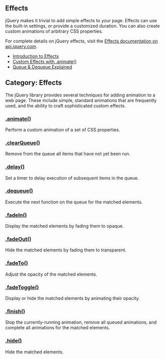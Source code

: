 ## **Effects**

jQuery makes it trivial to add simple effects to your page. Effects can use the built-in settings, or provide a customized duration. You can also create custom animations of arbitrary CSS properties.

For complete details on jQuery effects, visit the [Effects documentation on api.jquery.com](http://api.jquery.com/category/effects/).

* [Introduction to Effects](http://learn.jquery.com/effects/intro-to-effects/)
* [Custom Effects with .animate\(\)](http://learn.jquery.com/effects/custom-effects/)
* [Queue & Dequeue Explained](http://learn.jquery.com/effects/queue-and-dequeue-explained/)

## **Category: Effects**

The jQuery library provides several techniques for adding animation to a web page. These include simple, standard animations that are frequently used, and the ability to craft sophisticated custom effects.

### [**.animate\(\)**](http://api.jquery.com/animate/ "Permalink to .animate()")

Perform a custom animation of a set of CSS properties.

### [**.clearQueue\(\)**](http://api.jquery.com/clearQueue/ "Permalink to .clearQueue()")

Remove from the queue all items that have not yet been run.

### **[.delay\(\)](http://api.jquery.com/delay/ "Permalink to .delay()")**

Set a timer to delay execution of subsequent items in the queue.

### [**.dequeue\(\)**](http://api.jquery.com/dequeue/ "Permalink to .dequeue()")

Execute the next function on the queue for the matched elements.

### [**.fadeIn\(\)**](http://api.jquery.com/fadeIn/ "Permalink to .fadeIn()")

Display the matched elements by fading them to opaque.

### [**.fadeOut\(\)**](http://api.jquery.com/fadeOut/ "Permalink to .fadeOut()")

Hide the matched elements by fading them to transparent.

### [**.fadeTo\(\)**](http://api.jquery.com/fadeTo/ "Permalink to .fadeTo()")

Adjust the opacity of the matched elements.

### [**.fadeToggle\(\)**](http://api.jquery.com/fadeToggle/ "Permalink to .fadeToggle()")

Display or hide the matched elements by animating their opacity.

### [**.finish\(\)**](http://api.jquery.com/finish/ "Permalink to .finish()")

Stop the currently-running animation, remove all queued animations, and complete all animations for the matched elements.



### [**.hide\(\)**](http://api.jquery.com/hide/ "Permalink to .hide()")

Hide the matched elements.



